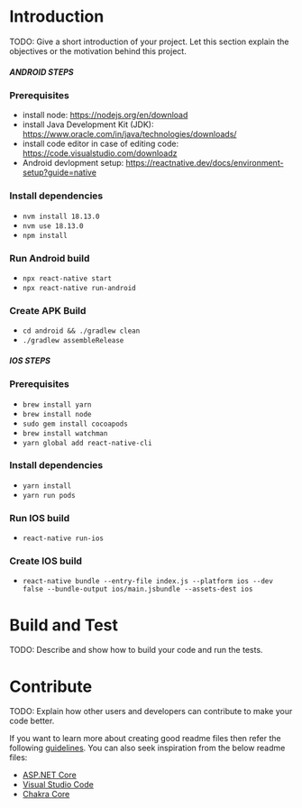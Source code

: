 # Introduction 
TODO: Give a short introduction of your project. Let this section explain the objectives or the motivation behind this project. 

<!-- # Getting Started
TODO: Guide users through getting your code up and running on their own system. In this section you can talk about:
1.	Installation process
2.	Software dependencies
3.	Latest releases
4.	API references -->

<!-- Steps for Prerequisites and code run in brief -->
<!-- # Prerequisites

# Android : -

1. Need to install node: https://nodejs.org/en/download
2. Need to install Java Development Kit (JDK) : https://www.oracle.com/in/java/technologies/downloads/
3. Need to install Android Studio : https://developer.android.com/studio
4. Need to install code editor in case of editing code : https://code.visualstudio.com/download
5. Install nvm in the system as per the OS : 
    Windows: https://www.geeksforgeeks.org/how-to-install-and-use-nvm-on-windows/
    macOS: https://collabnix.com/how-to-install-and-configure-nvm-on-mac-os/
    Ubuntu: https://tecadmin.net/how-to-install-nvm-on-ubuntu-20-04/
4. Need to do android development setup by following the steps provided in this link : https://reactnative.dev/docs/environment-setup?guide=native

# IOS : -

1. Need to have macOS Operating system
2. Need to install xcode from app store.
3. Need to install node: https://nodejs.org/en/download
4. Need to install code editor in case of editing code : https://code.visualstudio.com/download
5. Install nvm in the system as per the OS : 
    Windows: https://www.geeksforgeeks.org/how-to-install-and-use-nvm-on-windows/
    macOS: https://collabnix.com/how-to-install-and-configure-nvm-on-mac-os/
    Ubuntu: https://tecadmin.net/how-to-install-nvm-on-ubuntu-20-04/
6. Need to do IOS development setup by following the steps provided in this link : https://reactnative.dev/docs/  environment-setup?guide=native&os=macos&platform=ios

# Project Setup and Project running

# Android:- 

1. Login to Azure and select the project named myCoke360Mobile under Projects section.
2. Click on the Repos option from the menu available in left hand side.
3. Select main branch from the branch dropdown and click on the clone button visble on the right hand side.
4. One click on Clone button a modal will be shown and we will click on "Generate Git Credentials" and copy username and password
5. Open the terminal in the location where you iwsh to clone the project and use command
   "git clone https://CokeOneNA@dev.azure.com/CokeOneNA/myCoke360Mobile/_git/myCoke360Mobile"
6. It will ask for username and password which we have already copied.
7. Once clone is done, We will navigate to project by using the command "cd myCoke360Mobile"
8. we will check branch with the following command : git branch
9. Change the branch where the updated code is available by following command : git checkout <branch name> 
10. Install nvm 18.13.0 version by using the following command : nvm install 18.13.0
11. Switch to nvm version downloaded by using the following command : nvm use 18.13.0
12. Install node modules of project by using the following command : npm install
13. To run the project, use the following command : npx react-native start 
14. Open another terminal and locate to same location and run command : npx react-native run-android -->


##### ANDROID STEPS

### Prerequisites

- install node: https://nodejs.org/en/download
- install Java Development Kit (JDK): https://www.oracle.com/in/java/technologies/downloads/
- install code editor in case of editing code: https://code.visualstudio.com/downloadz
- Android devlopment setup: https://reactnative.dev/docs/environment-setup?guide=native

### Install dependencies

- `nvm install 18.13.0`
- `nvm use 18.13.0`
- `npm install`

### Run Android build

<!-- Useboth commands in different terminal but location must be in root folder -->
- `npx react-native start`
- `npx react-native run-android`

### Create APK Build

- `cd android && ./gradlew clean`
- `./gradlew assembleRelease`

##### IOS STEPS

### Prerequisites

- `brew install yarn`
- `brew install node`
- `sudo gem install cocoapods`
- `brew install watchman`
- `yarn global add react-native-cli`

### Install dependencies

- `yarn install`
- `yarn run pods`

### Run IOS build

- `react-native run-ios`

### Create IOS build

- `react-native bundle --entry-file index.js --platform ios --dev false --bundle-output ios/main.jsbundle --assets-dest ios`

# Build and Test
TODO: Describe and show how to build your code and run the tests. 

# Contribute
TODO: Explain how other users and developers can contribute to make your code better. 

If you want to learn more about creating good readme files then refer the following [guidelines](https://docs.microsoft.com/en-us/azure/devops/repos/git/create-a-readme?view=azure-devops). You can also seek inspiration from the below readme files:
- [ASP.NET Core](https://github.com/aspnet/Home)
- [Visual Studio Code](https://github.com/Microsoft/vscode)
- [Chakra Core](https://github.com/Microsoft/ChakraCore)